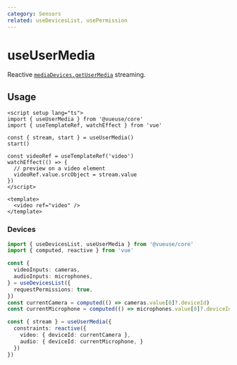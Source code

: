 ```yaml
---
category: Sensors
related: useDevicesList, usePermission
---
```


# useUserMedia

Reactive [`mediaDevices.getUserMedia`](https://developer.mozilla.org/en-US/docs/Web/API/MediaDevices/getUserMedia) streaming.

## Usage

```vue
<script setup lang="ts">
import { useUserMedia } from '@vueuse/core'
import { useTemplateRef, watchEffect } from 'vue'

const { stream, start } = useUserMedia()
start()

const videoRef = useTemplateRef('video')
watchEffect(() => {
  // preview on a video element
  videoRef.value.srcObject = stream.value
})
</script>

<template>
  <video ref="video" />
</template>
```

### Devices

```ts
import { useDevicesList, useUserMedia } from '@vueuse/core'
import { computed, reactive } from 'vue'

const {
  videoInputs: cameras,
  audioInputs: microphones,
} = useDevicesList({
  requestPermissions: true,
})
const currentCamera = computed(() => cameras.value[0]?.deviceId)
const currentMicrophone = computed(() => microphones.value[0]?.deviceId)

const { stream } = useUserMedia({
  constraints: reactive({
    video: { deviceId: currentCamera },
    audio: { deviceId: currentMicrophone, }
  })
})
```
